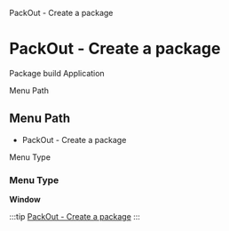 
PackOut - Create a package
# PackOut - Create a package


Package build Application

Menu Path
## Menu Path



- PackOut - Create a package

Menu Type
### Menu Type

**Window**


:::tip
[PackOut - Create a package](functional-guide/window/window-packout---create-a-package.md)
:::